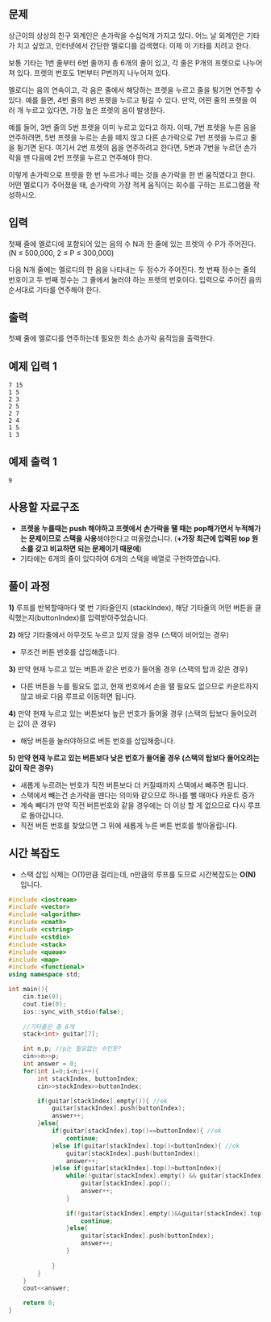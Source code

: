 ## 문제

상근이의 상상의 친구 외계인은 손가락을 수십억개 가지고 있다. 어느 날 외계인은 기타가 치고 싶었고, 인터넷에서 간단한 멜로디를 검색했다. 이제 이 기타를 치려고 한다.

보통 기타는 1번 줄부터 6번 줄까지 총 6개의 줄이 있고, 각 줄은 P개의 프렛으로 나누어져 있다. 프렛의 번호도 1번부터 P번까지 나누어져 있다.

멜로디는 음의 연속이고, 각 음은 줄에서 해당하는 프렛을 누르고 줄을 튕기면 연주할 수 있다. 예를 들면, 4번 줄의 8번 프렛을 누르고 튕길 수 있다. 만약, 어떤 줄의 프렛을 여러 개 누르고 있다면, 가장 높은 프렛의 음이 발생한다.

예를 들어, 3번 줄의 5번 프렛을 이미 누르고 있다고 하자. 이때, 7번 프렛을 누른 음을 연주하려면, 5번 프렛을 누르는 손을 떼지 않고 다른 손가락으로 7번 프렛을 누르고 줄을 튕기면 된다. 여기서 2번 프렛의 음을 연주하려고 한다면, 5번과 7번을 누르던 손가락을 뗀 다음에 2번 프렛을 누르고 연주해야 한다.

이렇게 손가락으로 프렛을 한 번 누르거나 떼는 것을 손가락을 한 번 움직였다고 한다. 어떤 멜로디가 주어졌을 때, 손가락의 가장 적게 움직이는 회수를 구하는 프로그램을 작성하시오.

## 입력

첫째 줄에 멜로디에 포함되어 있는 음의 수 N과 한 줄에 있는 프렛의 수 P가 주어진다. (N ≤ 500,000, 2 ≤ P ≤ 300,000)

다음 N개 줄에는 멜로디의 한 음을 나타내는 두 정수가 주어진다. 첫 번째 정수는 줄의 번호이고 두 번째 정수는 그 줄에서 눌러야 하는 프렛의 번호이다. 입력으로 주어진 음의 순서대로 기타를 연주해야 한다.

## 출력

첫째 줄에 멜로디를 연주하는데 필요한 최소 손가락 움직임을 출력한다.

## 예제 입력 1

```
7 15
1 5
2 3
2 5
2 7
2 4
1 5
1 3

```

## 예제 출력 1

```
9

```

## 사용할 자료구조

- **프렛을 누를때는 push 해야하고 프렛에서 손가락을 땔 때는 pop해가면서 누적해가는 문제이므로 스택을 사용**해야한다고 떠올렸습니다. (**+가장 최근에 입력된 top 원소를 갖고 비교하면 되는 문제이기 때문에**)
- 기타에는 6개의 줄이 있다하여 6개의 스택을 배열로 구현하였습니다.

## 풀이 과정

**1)** 루프를 반복할때마다 몇 번 기타줄인지 (stackIndex), 해당 기타줄의 어떤 버튼을 클릭했는지(buttonIndex)를 입력받아주었습니다.

**2)** 해당 기타줄에서 아무것도 누르고 있지 않을 경우 (스택이 비어있는 경우) 

- 무조건 버튼 번호를 삽입해줍니다.

**3)** 만약 현재 누르고 있는 버튼과 같은 번호가 들어올 경우 (스택의 탑과 같은 경우)

- 다른 버튼을 누를 필요도 없고, 현재 번호에서 손을 땔 필요도 없으므로 카운트하지 않고 바로 다음 루프로 이동하면 됩니다.

**4)** 만약 현재 누르고 있는 버튼보다 높은 번호가 들어올 경우 (스택의 탑보다 들어오려는 값이 큰 경우)

- 해당 버튼을 눌러야하므로 버튼 번호를 삽입해줍니다.

**5)** **만약 현재 누르고 있는 버튼보다 낮은 번호가 들어올 경우 (스택의 탑보다 들어오려는 값이 작은 경우)**

- 새롭게 누르려는 번호가 직전 버튼보다 더 커질때까지 스택에서 빼주면 됩니다.
- 스택에서 빼는건 손가락을 뗀다는 의미와 같으므로 하나를 뺄 때마다 카운트 증가
- 계속 빼다가 만약 직전 버튼번호와 같을 경우에는 더 이상 할 게 없으므로 다시 루프로 돌아갑니다.
- 직전 버튼 번호를 찾았으면 그 위에 새롭게 누른 버튼 번호를 쌓아올립니다.

## 시간 복잡도

- 스택 삽입 삭제는 O(1)만큼 걸리는데, n만큼의 루프를 도므로 시간복잡도는 **O(N)** 입니다.

```cpp
#include <iostream>
#include <vector>
#include <algorithm>
#include <cmath>
#include <cstring>
#include <cstdio>
#include <stack>
#include <queue>
#include <map>
#include <functional>
using namespace std;

int main(){
    cin.tie(0);
    cout.tie(0);
    ios::sync_with_stdio(false);
    
    //기타줄은 총 6개
    stack<int> guitar[7];

    int n,p; //p는 필요없는 수인듯?
    cin>>n>>p;
    int answer = 0;
    for(int i=0;i<n;i++){
        int stackIndex, buttonIndex;
        cin>>stackIndex>>buttonIndex;

        if(guitar[stackIndex].empty()){ //ok
            guitar[stackIndex].push(buttonIndex);
            answer++;
        }else{
            if(guitar[stackIndex].top()==buttonIndex){ //ok
                continue;
            }else if(guitar[stackIndex].top()<buttonIndex){ //ok
                guitar[stackIndex].push(buttonIndex);
                answer++;
            }else if(guitar[stackIndex].top()>buttonIndex){
                while(!guitar[stackIndex].empty() && guitar[stackIndex].top() > buttonIndex){
                    guitar[stackIndex].pop();                    
                    answer++;
                }
            
                if(!guitar[stackIndex].empty()&&guitar[stackIndex].top()==buttonIndex){
                    continue;
                }else{
                    guitar[stackIndex].push(buttonIndex);
                    answer++;  
                }
                            
            }
        }
    }
    cout<<answer;

    return 0;
}
```